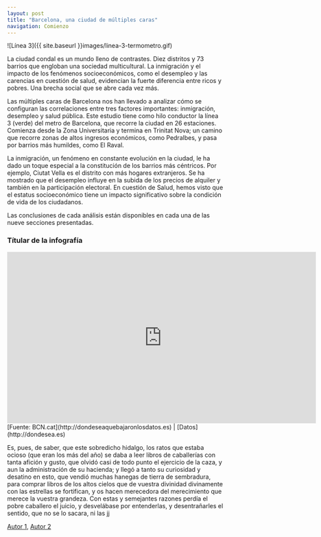 ```yaml
---
layout: post
title: "Barcelona, una ciudad de múltiples caras"
navigation: Comienzo
---
```


![Línea 3]({{ site.baseurl }}images/linea-3-termometro.gif)



La ciudad condal es un mundo lleno de contrastes. Diez distritos y 73 barrios que engloban una sociedad multicultural. La inmigración y el impacto de los fenómenos socioeconómicos, como el desempleo y las carencias en cuestión de salud, evidencian la fuerte diferencia entre ricos y pobres. Una brecha social que se abre cada vez más. 

Las múltiples caras de Barcelona nos han llevado a analizar cómo se configuran las correlaciones entre tres factores importantes: inmigración, desempleo y salud pública. Este estudio tiene como hilo conductor la línea 3 (verde) del metro de Barcelona, que recorre la ciudad en 26 estaciones. Comienza desde la Zona Universitaria y termina en Trinitat Nova; un camino que recorre zonas de altos ingresos económicos, como Pedralbes, y pasa por barrios más humildes, como El Raval. 

La inmigración, un fenómeno en constante evolución en la ciudad, le ha dado un toque especial a la constitución de los barrios más céntricos. Por ejemplo, Ciutat Vella es el distrito con más hogares extranjeros. Se ha mostrado que el desempleo influye en la subida de los precios de alquiler y también en la participación electoral. En cuestión de Salud, hemos visto que el estatus socioeconómico tiene un impacto significativo sobre la condición de vida de los ciudadanos. 

Las conclusiones de cada análisis están disponibles en cada una de las nueve secciones presentadas. 

### Títular de la infografía ###

<iframe width="720" height="400" scrolling="no" frameborder="no" src="https://fusiontables.google.com/embedviz?containerId=googft-gviz-canvas&amp;q=select+col2%2C+col7%2C+col10+from+1z51DoCdCr_njDknM2d1ylGXqWuUYoxuLOsrMvbEP+order+by+col10+asc+limit+26&amp;viz=GVIZ&amp;t=LINE&amp;uiversion=2&amp;gco_forceIFrame=true&amp;gco_hasLabelsColumn=true&amp;gco_vAxes=%5B%7B%22title%22%3Anull%2C+%22minValue%22%3Anull%2C+%22maxValue%22%3Anull%2C+%22useFormatFromData%22%3Atrue%2C+%22viewWindow%22%3A%7B%22max%22%3Anull%2C+%22min%22%3Anull%7D%7D%2C%7B%22useFormatFromData%22%3Atrue%2C+%22viewWindow%22%3A%7B%22max%22%3Anull%2C+%22min%22%3Anull%7D%2C+%22minValue%22%3Anull%2C+%22maxValue%22%3Anull%7D%5D&amp;gco_useFirstColumnAsDomain=true&amp;gco_legacyScatterChartLabels=true&amp;gco_curveType=&amp;gco_booleanRole=certainty&amp;gco_lineWidth=2&amp;gco_hAxis=%7B%22useFormatFromData%22%3Atrue%2C+%22minValue%22%3Anull%2C+%22maxValue%22%3Anull%2C+%22viewWindow%22%3Anull%2C+%22viewWindowMode%22%3Anull%7D&amp;gco_legend=none&amp;gco_series=%7B%220%22%3A%7B%22color%22%3A%22%236aa84f%22%2C+%22lineWidth%22%3A4%7D%2C+%221%22%3A%7B%22color%22%3A%22none%22%7D%7D&amp;gco_title=Datos+Inventados&amp;gco_tooltip=%7B%22isHtml%22%3Atrue%7D&amp;tmplt=5&amp;width=720&amp;height=400"></iframe>
[Fuente: BCN.cat](http://dondeseaquebajaronlosdatos.es)
| [Datos](http://dondesea.es)

 Es, pues, de saber, que este sobredicho hidalgo, los ratos que estaba ocioso (que eran los más del año) se daba a leer libros de caballerías con tanta afición y gusto, que olvidó casi de todo punto el ejercicio de la caza, y aun la administración de su hacienda; y llegó a tanto su curiosidad y desatino en esto, que vendió muchas hanegas de tierra de sembradura, para comprar libros de  los altos cielos que de vuestra divinidad divinamente con las estrellas se fortifican, y os hacen merecedora del merecimiento que merece la vuestra grandeza. Con estas y semejantes razones perdía el pobre caballero el juicio, y desvelábase por entenderlas, y desentrañarles el sentido, que no se lo sacara, ni las jj

[Autor 1](http://dondesea.es), [Autor 2](http://dondesea.es)
